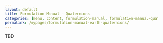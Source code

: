 ```yaml
---
layout: default
title: Formulation Manual - Quaternions
categories: [menu, content, formulation-manual, formulation-manual-quaternions]
permalink: /mypages/formulation-manual-earth-quaternions/
---
```


TBD
